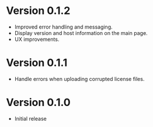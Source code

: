 # Version 0.1.2
- Improved error handling and messaging.
- Display version and host information on the main page.
- UX improvements.

# Version 0.1.1
- Handle errors when uploading corrupted license files.

# Version 0.1.0
- Initial release

